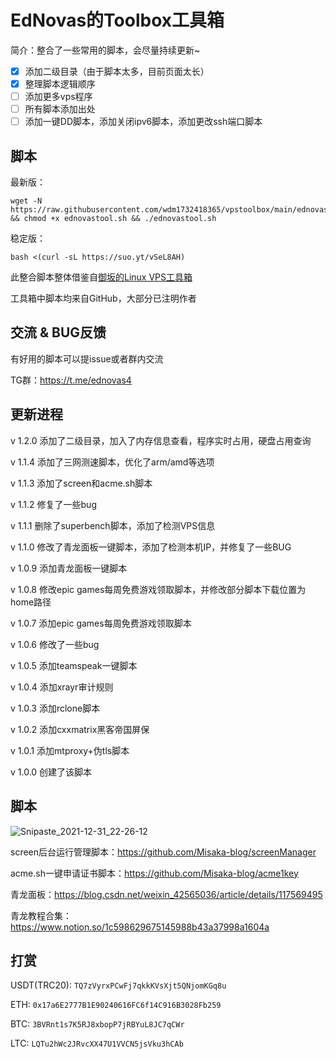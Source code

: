 # EdNovas的Toolbox工具箱

简介：整合了一些常用的脚本，会尽量持续更新~

- [X] 添加二级目录（由于脚本太多，目前页面太长）
- [X] 整理脚本逻辑顺序
- [ ] 添加更多vps程序
- [ ] 所有脚本添加出处
- [ ] 添加一键DD脚本，添加关闭ipv6脚本，添加更改ssh端口脚本

## 脚本

最新版：

```
wget -N https://raw.githubusercontent.com/wdm1732418365/vpstoolbox/main/ednovastool.sh && chmod +x ednovastool.sh && ./ednovastool.sh
```

稳定版：

```
bash <(curl -sL https://suo.yt/vSeL8AH)
```

此整合脚本整体借鉴自[御坂的Linux VPS工具箱](https://github.com/Misaka-blog/MisakaLinuxToolbox)

工具箱中脚本均来自GitHub，大部分已注明作者

## 交流 & BUG反馈

有好用的脚本可以提issue或者群内交流

TG群：https://t.me/ednovas4

## 更新进程

v 1.2.0 添加了二级目录，加入了内存信息查看，程序实时占用，硬盘占用查询

v 1.1.4 添加了三网测速脚本，优化了arm/amd等选项

v 1.1.3 添加了screen和acme.sh脚本

v 1.1.2 修复了一些bug

v 1.1.1 删除了superbench脚本，添加了检测VPS信息

v 1.1.0 修改了青龙面板一键脚本，添加了检测本机IP，并修复了一些BUG

v 1.0.9 添加青龙面板一键脚本

v 1.0.8 修改epic games每周免费游戏领取脚本，并修改部分脚本下载位置为home路径

v 1.0.7 添加epic games每周免费游戏领取脚本

v 1.0.6 修改了一些bug

v 1.0.5 添加teamspeak一键脚本

v 1.0.4 添加xrayr审计规则

v 1.0.3 添加rclone脚本

v 1.0.2 添加cxxmatrix黑客帝国屏保

v 1.0.1 添加mtproxy+伪tls脚本

v 1.0.0 创建了该脚本

## 脚本

![Snipaste_2021-12-31_22-26-12](https://user-images.githubusercontent.com/56779951/147845173-bf7f7d92-2da6-4ab7-80fd-90e264fe6c75.png)


screen后台运行管理脚本：https://github.com/Misaka-blog/screenManager

acme.sh一键申请证书脚本：https://github.com/Misaka-blog/acme1key

青龙面板：https://blog.csdn.net/weixin_42565036/article/details/117569495

青龙教程合集：https://www.notion.so/1c598629675145988b43a37998a1604a

## 打赏

USDT(TRC20):
`TQ7zVyrxPCwFj7qkkKVsXjt5QNjomKGq8u`

ETH:
`0x17a6E2777B1E90240616FC6f14C916B3028Fb259`

BTC:
`3BVRnt1s7K5RJ8xbopP7jRBYuL8JC7qCWr`

LTC:
`LQTu2hWc2JRvcXX47U1VVCN5jsVku3hCAb`

